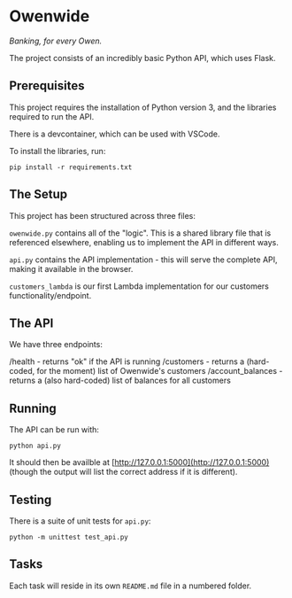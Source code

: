 # Owenwide

_Banking, for every Owen._

The project consists of an incredibly basic Python API, which uses Flask.

## Prerequisites

This project requires the installation of Python version 3, and the libraries required to run the API.

There is a devcontainer, which can be used with VSCode.

To install the libraries, run:

`pip install -r requirements.txt`

## The Setup

This project has been structured across three files:

`owenwide.py` contains all of the "logic". This is a shared library file that is referenced elsewhere, enabling us to implement the API in different ways.

`api.py` contains the API implementation - this will serve the complete API, making it available in the browser.

`customers_lambda` is our first Lambda implementation for our customers functionality/endpoint.

## The API

We have three endpoints:

/health - returns "ok" if the API is running
/customers - returns a (hard-coded, for the moment) list of Owenwide's customers
/account_balances - returns a (also hard-coded) list of balances for all customers

## Running

The API can be run with:

`python api.py`

It should then be availble at [http://127.0.0.1:5000](http://127.0.0.1:5000) (though the output will list the correct address if it is different).

## Testing

There is a suite of unit tests for `api.py`:

`python -m unittest test_api.py`


## Tasks

Each task will reside in its own `README.md` file in a numbered folder.
